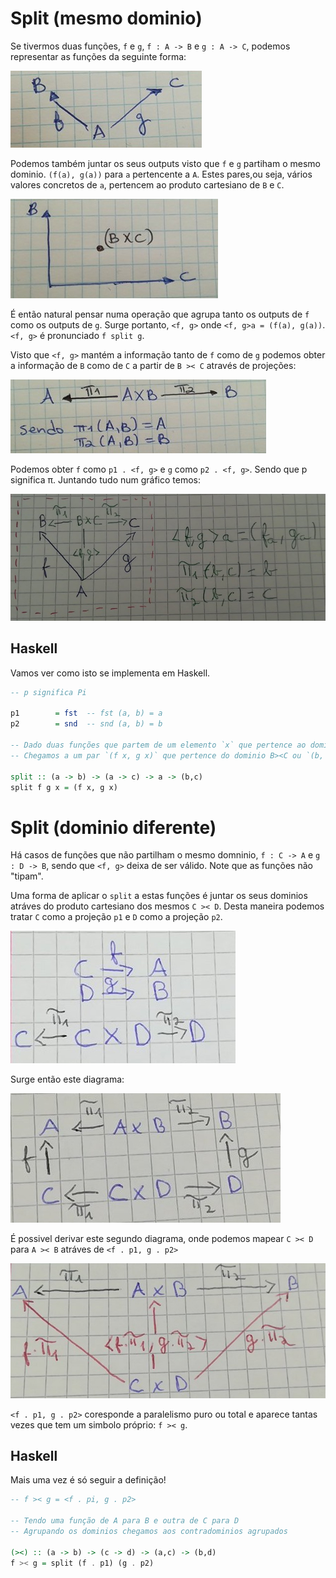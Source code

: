 # Split (mesmo dominio)

Se tivermos duas funções, `f` e `g`, `f : A -> B` e `g : A -> C`, podemos representar as funções da seguinte forma:

![Mesmo dominio](./images/split/samedomain.jpeg)

Podemos também juntar os seus outputs visto que `f` e `g` partiham o mesmo dominio. `(f(a), g(a))` para `a` pertencente a `A`. Estes pares,ou seja, vários valores concretos de `a`, pertencem ao produto cartesiano de `B` e `C`.

![Produto cartesiano](./images/split/cartprod.jpg)

É então natural pensar numa operação que agrupa tanto os outputs de `f` como os outputs de `g`.
Surge portanto, `<f, g>` onde `<f, g>a = (f(a), g(a))`.
`<f, g>` é pronunciado `f split g`.

Visto que `<f, g>` mantém a informação tanto de `f` como de `g` podemos obter a informação de `B` como de `C` a partir de `B >< C` através de projeções:

![Projeções](./images/split/proje.jpg)

Podemos obter `f` como  `p1 . <f, g>` e `g` como  `p2 . <f, g>`. Sendo que p significa π.
Juntando tudo num gráfico temos:

![Tudo junto](./images/split/splitfull.jpg)

## Haskell

Vamos ver como isto se implementa em Haskell.

```haskell
-- p significa Pi

p1        = fst  -- fst (a, b) = a
p2        = snd  -- snd (a, b) = b

-- Dado duas funções que partem de um elemento `x` que pertence ao dominio `a`
-- Chegamos a um par `(f x, g x)` que pertence do dominio B><C ou `(b, c)`

split :: (a -> b) -> (a -> c) -> a -> (b,c)
split f g x = (f x, g x)
```

# Split (dominio diferente)

Há casos de funções que não partilham o mesmo domninio, `f : C -> A` e `g : D -> B`, sendo que `<f, g>` deixa de ser válido. Note que as funções não "tipam".

Uma forma de aplicar o `split` a estas funções é juntar os seus dominios atráves do produto cartesiano dos mesmos `C >< D`. Desta maneira podemos tratar `C` como a projeção `p1` e `D` como a projeção `p2`.

![Produto cartesiado dos dominios](./images/split/dominios.jpg)

Surge então este diagrama:

![Diagrama fxg](./images/split/map.jpg)

É possivel derivar este segundo diagrama, onde podemos mapear `C >< D` para `A >< B` atráves de `<f . p1, g . p2>`

![Diagrama2 fxg](./images/split/mapear.jpg)

`<f . p1, g . p2>` coresponde a paralelismo puro ou total e aparece tantas vezes que tem um simbolo próprio: `f >< g`.


## Haskell

Mais uma vez é só seguir a definição!

```haskell
-- f >< g = <f . pi, g . p2>

-- Tendo uma função de A para B e outra de C para D
-- Agrupando os dominios chegamos aos contradominios agrupados

(><) :: (a -> b) -> (c -> d) -> (a,c) -> (b,d)
f >< g = split (f . p1) (g . p2)

```
